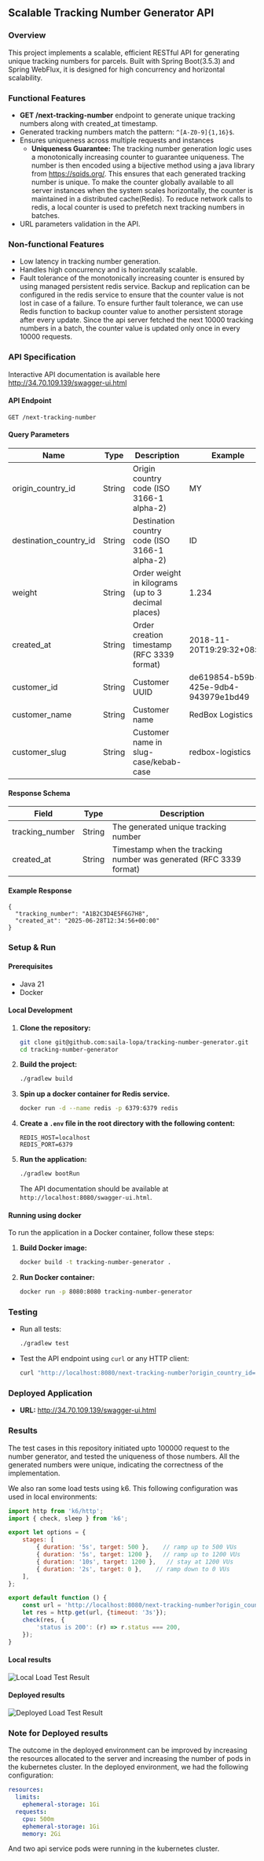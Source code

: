 ## Scalable Tracking Number Generator API

### Overview
This project implements a scalable, efficient RESTful API for generating 
unique tracking numbers for parcels. Built with Spring Boot(3.5.3) and
Spring WebFlux, it is designed for high concurrency and horizontal 
scalability.

### Functional Features
- **GET /next-tracking-number** endpoint to generate unique tracking numbers along with created_at timestamp.
- Generated tracking numbers match the pattern: `^[A-Z0-9]{1,16}$`.
- Ensures uniqueness across multiple requests and instances
  - **Uniqueness Guarantee:** The tracking number generation logic uses a monotonically increasing counter
  to guarantee uniqueness. The number is then encoded using a bijective method using a java library from
  https://sqids.org/. This ensures that each generated tracking number is unique. To make the counter globally available 
  to all server instances when the system scales horizontally, the
  counter is maintained in a distributed cache(Redis). To reduce network calls to redis,
  a local counter 
  is used to prefetch next tracking numbers in batches. 
- URL parameters validation in the API.

### Non-functional Features
- Low latency in tracking number generation.
- Handles high concurrency and is horizontally scalable.
- Fault tolerance of the monotonically increasing counter is ensured by using managed persistent redis service. 
Backup and replication 
 can be configured in the redis service to ensure that the counter value is not lost in case of a failure. To ensure
 further fault tolerance, we can use Redis function to backup counter value to another persistent storage after every update.
 Since the api server fetched the next 10000 tracking numbers in a batch, the counter value is updated only once 
 in every 10000 requests.

### API Specification
Interactive API documentation is available here
http://34.70.109.139/swagger-ui.html

#### API Endpoint
```
GET /next-tracking-number
```

#### Query Parameters
| Name                  | Type    | Description                                                      | Example                        |
|-----------------------|---------|------------------------------------------------------------------|--------------------------------|
| origin_country_id     | String  | Origin country code (ISO 3166-1 alpha-2)                         | MY                             |
| destination_country_id| String  | Destination country code (ISO 3166-1 alpha-2)                    | ID                             |
| weight                | String  | Order weight in kilograms (up to 3 decimal places)               | 1.234                          |
| created_at            | String  | Order creation timestamp (RFC 3339 format)                       | 2018-11-20T19:29:32+08:00      |
| customer_id           | String  | Customer UUID                                                    | de619854-b59b-425e-9db4-943979e1bd49 |
| customer_name         | String  | Customer name                                                    | RedBox Logistics               |
| customer_slug         | String  | Customer name in slug-case/kebab-case                            | redbox-logistics               |


#### Response Schema
| Field            | Type   | Description                                 |
|------------------|--------|---------------------------------------------|
| tracking_number  | String | The generated unique tracking number         |
| created_at       | String | Timestamp when the tracking number was generated (RFC 3339 format) |

#### Example Response
```
{
  "tracking_number": "A1B2C3D4E5F6G7H8",
  "created_at": "2025-06-28T12:34:56+00:00"
}
```

### Setup & Run
#### Prerequisites
- Java 21 
- Docker

#### Local Development
1. **Clone the repository:**
   ```sh
   git clone git@github.com:saila-lopa/tracking-number-generator.git
   cd tracking-number-generator
   ```
2. **Build the project:**
   ```sh
   ./gradlew build
   ```
3. **Spin up a docker container for Redis service.** 
   ```sh
   docker run -d --name redis -p 6379:6379 redis
   ```
4. **Create a `.env` file in the root directory with the following content:**
   ```env
   REDIS_HOST=localhost
   REDIS_PORT=6379
   ```
3. **Run the application:**
   ```sh
   ./gradlew bootRun
   ```
   The API documentation should be available at `http://localhost:8080/swagger-ui.html`.

#### Running using docker
To run the application in a Docker container, follow these steps:
1. **Build Docker image:**
   ```sh
   docker build -t tracking-number-generator .
   ```
2. **Run Docker container:**
   ```sh
   docker run -p 8080:8080 tracking-number-generator
   ```

### Testing
- Run all tests:
  ```sh
  ./gradlew test
  ```
- Test the API endpoint using `curl` or any HTTP client:
  ```sh
  curl "http://localhost:8080/next-tracking-number?origin_country_id=MY&destination_country_id=ID&weight=1.234&created_at=2018-11-20T19:29:32%2B08:00&customer_id=de619854-b59b-425e-9db4-943979e1bd49&customer_name=RedBox%20Logistics&customer_slug=redbox-logistics"
  ```

### Deployed Application
- **URL:** http://34.70.109.139/swagger-ui.html

### Results
The test cases in this repository initiated upto 100000 request to the number generator, and 
tested the uniqueness of those numbers. All the generated numbers were unique, indicating
the correctness of the implementation.

We also ran some load tests using k6. This following configuration was used in local environments:
```javascript
import http from 'k6/http';
import { check, sleep } from 'k6';

export let options = {
    stages: [
        { duration: '5s', target: 500 },    // ramp up to 500 VUs
        { duration: '5s', target: 1200 },   // ramp up to 1200 VUs
        { duration: '10s', target: 1200 },   // stay at 1200 VUs
        { duration: '2s', target: 0 },    // ramp down to 0 VUs
    ],
};

export default function () {
    const url = 'http://localhost:8080/next-tracking-number?origin_country_id=MY&destination_country_id=ID&weight=2.211&created_at=2018-11-20T19%3A29%3A32%2B08%3A00&customer_id=4dcccfe6-fc76-4adc-84d0-067982c24805&customer_name=RedBox%20Logistics&customer_slug=redbox-logistics';
    let res = http.get(url, {timeout: '3s'});
    check(res, {
        'status is 200': (r) => r.status === 200,
    });
}
````

#### Local results

![Local Load Test Result](local_load_test_result.png)


#### Deployed results
![Deployed Load Test Result](server_load_test_results.png)

### Note for Deployed results
The outcome in the deployed environment can be improved by increasing
the resources allocated to the server and increasing the number of pods 
in the kubernetes cluster. In the deployed environment, we had the following configuration:
```yaml
resources:
  limits:
    ephemeral-storage: 1Gi
  requests:
    cpu: 500m
    ephemeral-storage: 1Gi
    memory: 2Gi
```

And two api service pods were running in the kubernetes cluster.